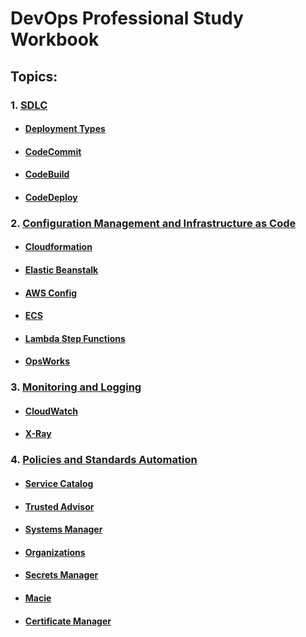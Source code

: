 # DevOps Professional Study Workbook

## Topics:
### 1. [SDLC](/SDLC.md)
  - #### [Deployment Types](/SDLC.md#Deployment-Types)
  - #### [CodeCommit](/SDLC.md#CodeCommit)
  - #### [CodeBuild](/SDLC.md#CodeBuild)
  - #### [CodeDeploy](/SDLC.md#CodeDeploy)
### 2. [Configuration Management and Infrastructure as Code](/ConfigInfrastructure.md)
  - #### [Cloudformation](/ConfigInfrastructure.md#Cloudformation)
  - #### [Elastic Beanstalk](/ConfigInfrastructure.md#Elastic-Beanstalk)
  - #### [AWS Config](/ConfigInfrastructure.md#AWS-config)
  - #### [ECS](/ConfigInfrastructure.md#ECS)
  - #### [Lambda Step Functions](/ConfigInfrastructure.md#Lambda-Step-Functions)
  - #### [OpsWorks](/ConfigInfrastructure.md#OpsWorks)

### 3. [Monitoring and Logging](/MonitoringLogging.md)
  - #### [CloudWatch](/MonitoringLogging.md#CloudWatch)
  - #### [X-Ray](/MonitoringLogging.md#X-Ray)

### 4. [Policies and Standards Automation](/Policies.md)
  - #### [Service Catalog](/Policies.md#Service-Catalog)
  - #### [Trusted Advisor](/Policies.md#Trusted-Advisor)
  - #### [Systems Manager](/Policies.md#Systems-Manager)
  - #### [Organizations](/Policies.md#Organizations)
  - #### [Secrets Manager](/Policies.md#Secrets-Manager)
  - #### [Macie](/Policies.md#Macie)
  - #### [Certificate Manager](/Policies.md#Certificate-Manager)
